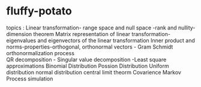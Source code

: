 # fluffy-potato

topics : 
Linear transformation- range space and null space -rank and nullity-dimension theorem 
Matrix representation of linear transformation-eigenvalues and eigenvectors of the linear  transformation 
Inner product and norms-properties-orthogonal, orthonormal vectors - Gram Schmidt 
orthonormalization process                                                
QR decomposition - Singular value decomposition -Least square approximations
Binomial Distribution 
Possion Distribution 
Uniform distribution 
normal distribution 
central limit theorm 
Covarience 
Markov Process simulation 
